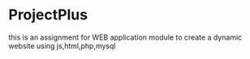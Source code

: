 # ProjectPlus
 this is an assignment for WEB application module to create a dynamic website using js,html,php,mysql

